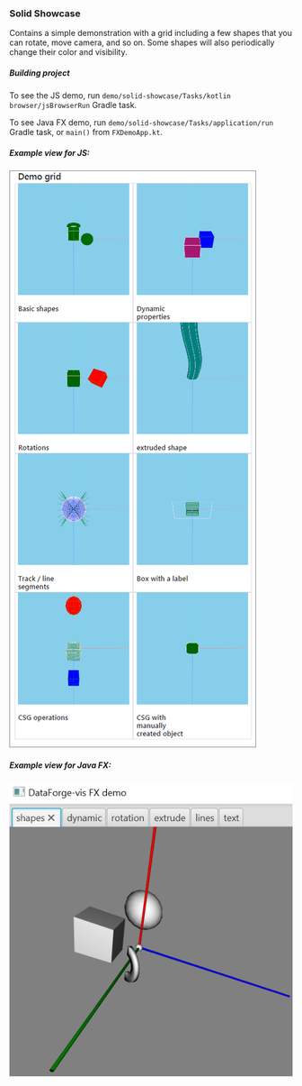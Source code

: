 ### Solid Showcase

Contains a simple demonstration with a grid including a few shapes that you can rotate, move camera, and so on.
Some shapes will also periodically change their color and visibility.

##### Building project
 
To see the JS demo, run `demo/solid-showcase/Tasks/kotlin browser/jsBrowserRun` Gradle task.

To see Java FX demo, run `demo/solid-showcase/Tasks/application/run` Gradle task, or `main()` from `FXDemoApp.kt`.

##### Example view for JS:

![](../../docs/images/spatial-showcase.png)

##### Example view for Java FX:

![](../../docs/images/spatial-showcase-FX.png)
